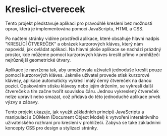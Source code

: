 # Kreslici-ctverecek
Tento projekt představuje aplikaci pro pravoúhlé kreslení bez možnosti oprav, která je implementována pomocí JavaScriptu, HTML a CSS. 

Po načtení stránky vidíme prostředí aplikace, které obsahuje hlavní nadpis "KRESLÍCÍ ČTVEREČEK" a obrázek kurzorových kláves, který nám napovídá, jak ovládat aplikaci. Na hlavní ploše aplikace se nachází prázdný prostor, kde můžeme pomocí kurzorových kláves kreslit přímo v prohlížeči nejrůznější geometrické útvary.

Aplikace je navržena tak, aby umožňovala uživateli jednoduše kreslit pouze pomocí kurzorových kláves. Jakmile uživatel provede stisk kurzorové klávesy, aplikace automaticky vykreslí malý černý čtvereček na danou pozici. Opakováním stisku klávesy nebo jejím držením, se vykreslí další čtvereček a tím začne tvořit souvislou čáru. 
Jednou vykreslený čtvereček nelze upravit nebo smazat, což přidává do této jednoduché aplikace prvek výzvy a zábavy.

Tento projekt ukazuje, jak využít základních principů JavaScriptu a manipulaci s DOMem (Document Object Model) k vytvoření interaktivního uživatelského rozhraní pro kreslení v prohlížeči. Zabývá se také základními koncepty CSS pro design a stylizaci stránky.
